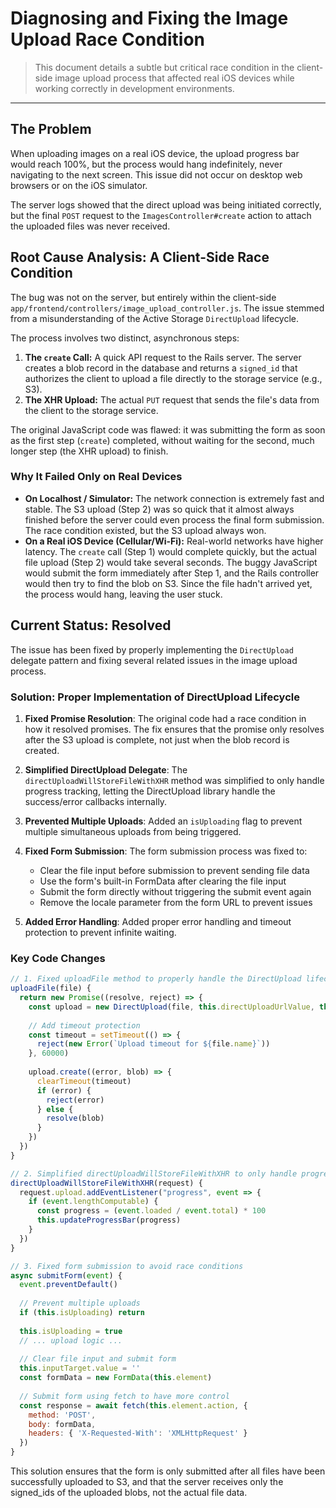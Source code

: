 # Diagnosing and Fixing the Image Upload Race Condition

> This document details a subtle but critical race condition in the client-side image upload process that affected real iOS devices while working correctly in development environments.

---

## The Problem

When uploading images on a real iOS device, the upload progress bar would reach 100%, but the process would hang indefinitely, never navigating to the next screen. This issue did not occur on desktop web browsers or on the iOS simulator.

The server logs showed that the direct upload was being initiated correctly, but the final `POST` request to the `ImagesController#create` action to attach the uploaded files was never received.

## Root Cause Analysis: A Client-Side Race Condition

The bug was not on the server, but entirely within the client-side `app/frontend/controllers/image_upload_controller.js`. The issue stemmed from a misunderstanding of the Active Storage `DirectUpload` lifecycle.

The process involves two distinct, asynchronous steps:

1.  **The `create` Call:** A quick API request to the Rails server. The server creates a blob record in the database and returns a `signed_id` that authorizes the client to upload a file directly to the storage service (e.g., S3).
2.  **The XHR Upload:** The actual `PUT` request that sends the file's data from the client to the storage service.

The original JavaScript code was flawed: it was submitting the form as soon as the first step (`create`) completed, without waiting for the second, much longer step (the XHR upload) to finish.

### Why It Failed Only on Real Devices

-   **On Localhost / Simulator:** The network connection is extremely fast and stable. The S3 upload (Step 2) was so quick that it almost always finished before the server could even process the final form submission. The race condition existed, but the S3 upload always won.
-   **On a Real iOS Device (Cellular/Wi-Fi):** Real-world networks have higher latency. The `create` call (Step 1) would complete quickly, but the actual file upload (Step 2) would take several seconds. The buggy JavaScript would submit the form immediately after Step 1, and the Rails controller would then try to find the blob on S3. Since the file hadn't arrived yet, the process would hang, leaving the user stuck.

## Current Status: Resolved

The issue has been fixed by properly implementing the `DirectUpload` delegate pattern and fixing several related issues in the image upload process.

### Solution: Proper Implementation of DirectUpload Lifecycle

1. **Fixed Promise Resolution**: The original code had a race condition in how it resolved promises. The fix ensures that the promise only resolves after the S3 upload is complete, not just when the blob record is created.

2. **Simplified DirectUpload Delegate**: The `directUploadWillStoreFileWithXHR` method was simplified to only handle progress tracking, letting the DirectUpload library handle the success/error callbacks internally.

3. **Prevented Multiple Uploads**: Added an `isUploading` flag to prevent multiple simultaneous uploads from being triggered.

4. **Fixed Form Submission**: The form submission process was fixed to:
   - Clear the file input before submission to prevent sending file data
   - Use the form's built-in FormData after clearing the file input
   - Submit the form directly without triggering the submit event again
   - Remove the locale parameter from the form URL to prevent issues

5. **Added Error Handling**: Added proper error handling and timeout protection to prevent infinite waiting.

### Key Code Changes

```javascript
// 1. Fixed uploadFile method to properly handle the DirectUpload lifecycle
uploadFile(file) {
  return new Promise((resolve, reject) => {
    const upload = new DirectUpload(file, this.directUploadUrlValue, this)
    
    // Add timeout protection
    const timeout = setTimeout(() => {
      reject(new Error(`Upload timeout for ${file.name}`))
    }, 60000)
    
    upload.create((error, blob) => {
      clearTimeout(timeout)
      if (error) {
        reject(error)
      } else {
        resolve(blob)
      }
    })
  })
}

// 2. Simplified directUploadWillStoreFileWithXHR to only handle progress
directUploadWillStoreFileWithXHR(request) {
  request.upload.addEventListener("progress", event => {
    if (event.lengthComputable) {
      const progress = (event.loaded / event.total) * 100
      this.updateProgressBar(progress)
    }
  })
}

// 3. Fixed form submission to avoid race conditions
async submitForm(event) {
  event.preventDefault()
  
  // Prevent multiple uploads
  if (this.isUploading) return
  
  this.isUploading = true
  // ... upload logic ...
  
  // Clear file input and submit form
  this.inputTarget.value = ''
  const formData = new FormData(this.element)
  
  // Submit form using fetch to have more control
  const response = await fetch(this.element.action, {
    method: 'POST',
    body: formData,
    headers: { 'X-Requested-With': 'XMLHttpRequest' }
  })
}
```

This solution ensures that the form is only submitted after all files have been successfully uploaded to S3, and that the server receives only the signed_ids of the uploaded blobs, not the actual file data.

